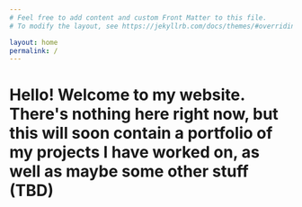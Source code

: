 ```yaml
---
# Feel free to add content and custom Front Matter to this file.
# To modify the layout, see https://jekyllrb.com/docs/themes/#overriding-theme-defaults

layout: home
permalink: /
---
```

<h1>Hello! Welcome to my website. There's nothing here right now, but this will soon contain a portfolio of my projects I have worked on, as well as maybe some other stuff (TBD)</h1>
